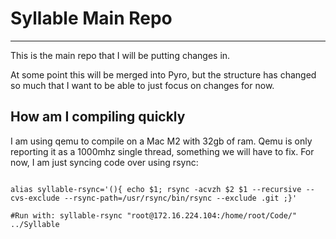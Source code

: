 # Syllable Main Repo

---

This is the main repo that I will be putting changes in.

At some point this will be  merged into Pyro, but the structure
has changed so much that I want to be able to just focus on changes for now.


How am I compiling quickly
---

I am using qemu to compile on a Mac M2 with 32gb of ram.
Qemu is only reporting it as a 1000mhz single thread, something we will
have to fix.  For now, I am just syncing code over using rsync: 

```shell

alias syllable-rsync='(){ echo $1; rsync -acvzh $2 $1 --recursive --cvs-exclude --rsync-path=/usr/rsync/bin/rsync --exclude .git ;}'

#Run with: syllable-rsync "root@172.16.224.104:/home/root/Code/" ../Syllable


```
